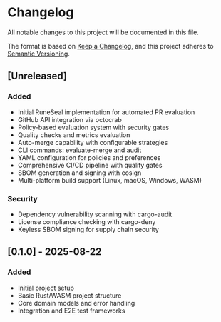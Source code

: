 # Changelog

All notable changes to this project will be documented in this file.

The format is based on [Keep a Changelog](https://keepachangelog.com/en/1.0.0/),
and this project adheres to [Semantic Versioning](https://semver.org/spec/v2.0.0.html).

## [Unreleased]

### Added
- Initial RuneSeal implementation for automated PR evaluation
- GitHub API integration via octocrab
- Policy-based evaluation system with security gates
- Quality checks and metrics evaluation
- Auto-merge capability with configurable strategies
- CLI commands: evaluate-merge and audit
- YAML configuration for policies and preferences
- Comprehensive CI/CD pipeline with quality gates
- SBOM generation and signing with cosign
- Multi-platform build support (Linux, macOS, Windows, WASM)

### Security
- Dependency vulnerability scanning with cargo-audit
- License compliance checking with cargo-deny
- Keyless SBOM signing for supply chain security

## [0.1.0] - 2025-08-22

### Added
- Initial project setup
- Basic Rust/WASM project structure
- Core domain models and error handling
- Integration and E2E test frameworks